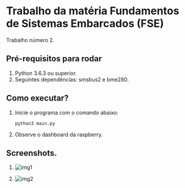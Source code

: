 # Trabalho da matéria Fundamentos de Sistemas Embarcados (FSE)

Trabalho número 2.

## Pré-requisitos para rodar

1. Python 3.6.3 ou superior.
2. Seguintes dependências: smsbus2 e bme280.

## Como executar?

1. Inicie o programa com o comando abaixo:

   ```
   python3 main.py
   ```

2. Observe o dashboard da raspberry.

## Screenshots.

1. ![img1](./img1.png)

2. ![img2](./img2.png)

